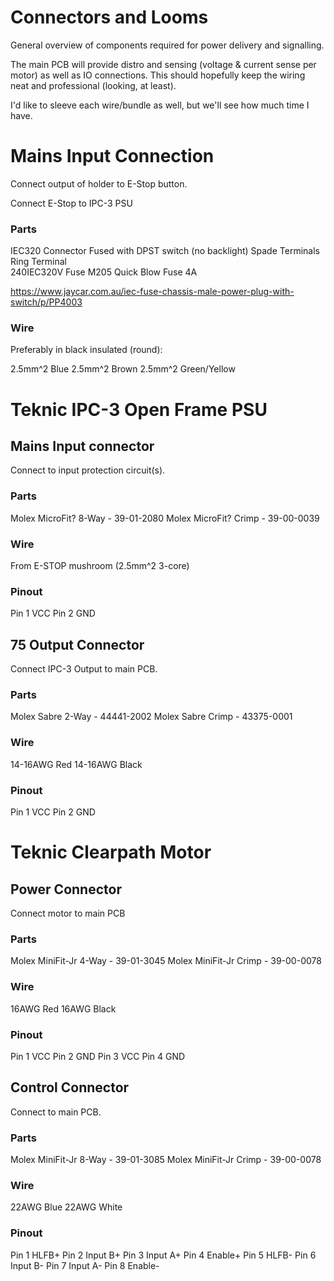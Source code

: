 # Connectors and Looms

General overview of components required for power delivery and signalling.

The main PCB will provide distro and sensing (voltage & current sense per motor) as well as IO connections.
This should hopefully keep the wiring neat and professional (looking, at least).

I'd like to sleeve each wire/bundle as well, but we'll see how much time I have.


# Mains Input Connection

Connect output of holder to E-Stop button.

Connect E-Stop to IPC-3 PSU

### Parts

IEC320 Connector 	Fused with DPST switch (no backlight)
Spade Terminals		
Ring Terminal 		
240IEC320V Fuse 			M205 Quick Blow Fuse 4A

https://www.jaycar.com.au/iec-fuse-chassis-male-power-plug-with-switch/p/PP4003

### Wire

Preferably in black insulated (round):

2.5mm^2		Blue
2.5mm^2		Brown
2.5mm^2		Green/Yellow


# Teknic IPC-3 Open Frame PSU

## Mains Input connector

Connect to input protection circuit(s).

### Parts

Molex MicroFit? 	8-Way - 39-01-2080
Molex MicroFit?		Crimp - 39-00-0039

### Wire

From E-STOP mushroom (2.5mm^2 3-core)

### Pinout

Pin 1 		VCC
Pin 2 		GND

## 75 Output Connector

Connect IPC-3 Output to main PCB.

### Parts

Molex Sabre 		2-Way - 44441-2002 
Molex Sabre 		Crimp - 43375-0001

### Wire

14-16AWG 	Red
14-16AWG 	Black

### Pinout

Pin 1 		VCC
Pin 2 		GND


# Teknic Clearpath Motor

## Power Connector

Connect motor to main PCB

### Parts

Molex MiniFit-Jr 	4-Way - 39-01-3045
Molex MiniFit-Jr 	Crimp - 39-00-0078

### Wire

16AWG 		Red
16AWG 		Black

### Pinout

Pin 1 		VCC
Pin 2 		GND
Pin 3 		VCC
Pin 4 		GND

## Control Connector

Connect to main PCB.

### Parts

Molex MiniFit-Jr 	8-Way - 39-01-3085
Molex MiniFit-Jr 	Crimp - 39-00-0078

### Wire

22AWG 		Blue
22AWG 		White

### Pinout

Pin 1 		HLFB+
Pin 2 		Input B+
Pin 3 		Input A+
Pin 4 		Enable+
Pin 5 		HLFB-
Pin 6 		Input B-
Pin 7 		Input A-
Pin 8 		Enable-

